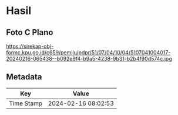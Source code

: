 # Hasil

## Foto C Plano

https://sirekap-obj-formc.kpu.go.id/c659/pemilu/pdpr/51/07/04/10/04/5107041004017-20240216-065438--b092e9f4-b9a5-4238-9b31-b2b4f90d574c.jpg


## Metadata

| Key        | Value               |
| ---------- | ------------------- |
| Time Stamp | 2024-02-16 08:02:53 |



